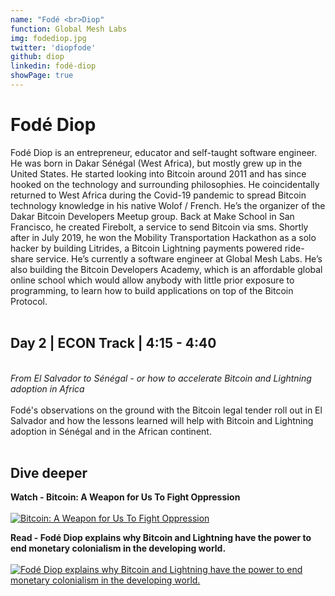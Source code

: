 ```yaml
---
name: "Fodé <br>Diop"
function: Global Mesh Labs
img: fodediop.jpg
twitter: 'diopfode'
github: diop
linkedin: fodé-diop
showPage: true
---
```


# Fodé Diop

Fodé Diop is an entrepreneur, educator and self-taught software engineer. He was born in Dakar Sénégal (West Africa), but mostly grew up in the United States. He started looking into Bitcoin around 2011 and has since hooked on the technology and surrounding philosophies. He coincidentally returned to West Africa during the Covid-19 pandemic to spread Bitcoin technology knowledge in his native Wolof / French. He’s the organizer of the Dakar Bitcoin Developers Meetup group. Back at Make School in San Francisco, he created Firebolt, a service to send Bitcoin via sms. Shortly after in July 2019, he won the Mobility Transportation Hackathon as a solo hacker by building Litrides, a Bitcoin Lightning payments powered ride-share  service. He’s currently a software engineer at Global Mesh Labs. He’s also building the Bitcoin Developers Academy, which is an affordable global online school which would allow anybody with little prior exposure to programming, to learn how to build applications on top of the Bitcoin Protocol.
<br><br>

## Day 2 | ECON Track | 4:15 - 4:40
<br>
<i>From El Salvador to Sénégal - or how to accelerate Bitcoin and Lightning adoption in Africa</i><br><br>
Fodé's observations on the ground with the Bitcoin legal tender roll out in El Salvador and how the lessons learned will help with Bitcoin and Lightning adoption in Sénégal and in the African continent.<br><br>

## Dive deeper


<div class="grid grid-cols-1 md:grid-cols-2 gap-5">
<div class="p-3 my-2">

**Watch - Bitcoin: A Weapon for Us To Fight Oppression** <br><br>
[ ![Bitcoin: A Weapon for Us To Fight Oppression](/2022/content/fode_oppression.png)](https://www.youtube.com/watch?v=zYs-j6Wx-hs/)
</div>

<div class="p-3 my-2">

**Read - Fodé Diop explains why Bitcoin and Lightning have the power to end monetary colonialism in the developing world.** <br><br>
[ ![Fodé Diop explains why Bitcoin and Lightning have the power to end monetary colonialism in the developing world.](/2022/content/fode_colonialism.png)](https://bitcoinmagazine.com/culture/senegalese-bitcoin-developer-bitcoin-a-weapon-to-fight-oppression/)
</div>

</div>

<br>

